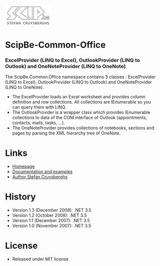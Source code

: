 ![Logo](Doc/Images/ScipBe.png) 
# ScipBe-Common-Office
### ExcelProvider (LINQ to Excel), OutlookProvider (LINQ to Outlook) and OneNoteProvider (LINQ to OneNote)

The ScipBe.Common.Office namespace contains 3 classes : ExcelProvider (LINQ to Excel), OutlookProvider (LINQ to Outlook) and OneNoteProvider (LINQ to OneNote). 
- The ExcelProvider loads an Excel worksheet and provides column definition and row collections. All collections are IEnumerable so you can query them with LINQ. 
- The OutlookProvider is a wrapper class which provides IEnumerable collections to data of the COM interface of Outlook (appointments, contacts, mails, tasks, ...). 
- The OneNoteProvider provides collections of notebooks, sections and pages by parsing the XML hierarchy tree of OneNote. 

Links
=================================================================

- [Homepage](http://www.scip.be)
- [Documentation and examples](http://www.scip.be/index.php?Page=ComponentsNETOfficeItems)
- [Author Stefan Cruysberghs](http://www.scip.be/index.php?Page=AboutMe)

History
=================================================================

- Version 1.3 (December 2008): .NET 3.5
- Version 1.2 (October 2008): .NET 3.5
- Version 1.1 (December 2007): .NET 3.5
- Version 1.0 (November 2007): .NET 3.5

License
=================================================================

- Released under MIT license
